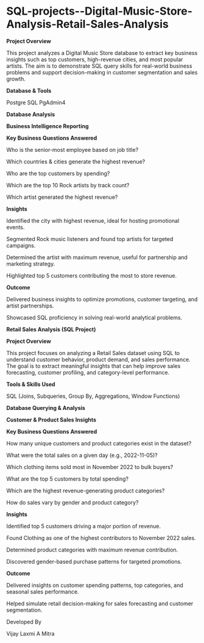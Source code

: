 # SQL-projects--Digital-Music-Store-Analysis-Retail-Sales-Analysis

**Project Overview**

This project analyzes a Digital Music Store database to extract key business insights such as top customers, high-revenue cities, and most popular artists. The aim is to demonstrate SQL query skills for real-world business problems and support decision-making in customer segmentation and sales growth.

**Database & Tools**

Postgre SQL
PgAdmin4

**Database Analysis**

**Business Intelligence Reporting**

**Key Business Questions Answered**

Who is the senior-most employee based on job title?

Which countries & cities generate the highest revenue?

Who are the top customers by spending?

Which are the top 10 Rock artists by track count?

Which artist generated the highest revenue?

**Insights**

Identified the city with highest revenue, ideal for hosting promotional events.

Segmented Rock music listeners and found top artists for targeted campaigns.

Determined the artist with maximum revenue, useful for partnership and marketing strategy.

Highlighted top 5 customers contributing the most to store revenue.

**Outcome**

Delivered business insights to optimize promotions, customer targeting, and artist partnerships.

Showcased SQL proficiency in solving real-world analytical problems.

**Retail Sales Analysis (SQL Project)**

**Project Overview**

This project focuses on analyzing a Retail Sales dataset using SQL to understand customer behavior, product demand, and sales performance. The goal is to extract meaningful insights that can help improve sales forecasting, customer profiling, and category-level performance.

**Tools & Skills Used**

SQL (Joins, Subqueries, Group By, Aggregations, Window Functions)

**Database Querying & Analysis**

**Customer & Product Sales Insights**

**Key Business Questions Answered**

How many unique customers and product categories exist in the dataset?

What were the total sales on a given day (e.g., 2022-11-05)?

Which clothing items sold most in November 2022 to bulk buyers?

What are the top 5 customers by total spending?

Which are the highest revenue-generating product categories?

How do sales vary by gender and product category?

**Insights**

Identified top 5 customers driving a major portion of revenue.

Found Clothing as one of the highest contributors to November 2022 sales.

Determined product categories with maximum revenue contribution.

Discovered gender-based purchase patterns for targeted promotions.

**Outcome**

Delivered insights on customer spending patterns, top categories, and seasonal sales performance.

Helped simulate retail decision-making for sales forecasting and customer segmentation.

Developed By

Vijay Laxmi A Mitra

